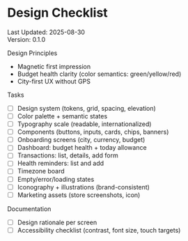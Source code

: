 # Design Checklist

Last Updated: 2025-08-30  
Version: 0.1.0

Design Principles
- Magnetic first impression
- Budget health clarity (color semantics: green/yellow/red)
- City-first UX without GPS

Tasks
- [ ] Design system (tokens, grid, spacing, elevation)
- [ ] Color palette + semantic states
- [ ] Typography scale (readable, internationalized)
- [ ] Components (buttons, inputs, cards, chips, banners)
- [ ] Onboarding screens (city, currency, budget)
- [ ] Dashboard: budget health + today allowance
- [ ] Transactions: list, details, add form
- [ ] Health reminders: list and add
- [ ] Timezone board
- [ ] Empty/error/loading states
- [ ] Iconography + illustrations (brand-consistent)
- [ ] Marketing assets (store screenshots, icon)

Documentation
- [ ] Design rationale per screen
- [ ] Accessibility checklist (contrast, font size, touch targets)
